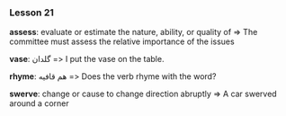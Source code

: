 

### Lesson 21 
**assess**: evaluate or estimate the nature, ability, or quality of => The committee must assess the relative importance of the issues

**vase**: گلدان => I put the vase on the table.

**rhyme**: هم قافیه => Does the verb rhyme with the word?

**swerve**: change or cause to change direction abruptly => A car swerved around a corner

